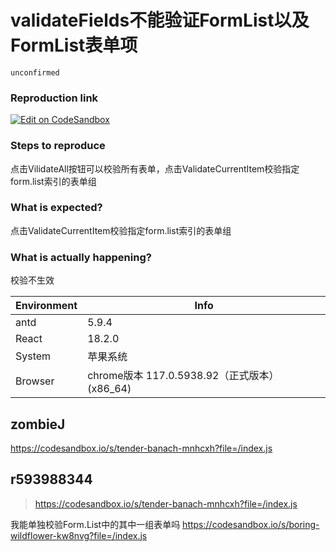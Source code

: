# validateFields不能验证FormList以及FormList表单项

`unconfirmed`

### Reproduction link

[![Edit on CodeSandbox](https://codesandbox.io/static/img/play-codesandbox.svg)](https://codesandbox.io/s/busy-lovelace-p8rjwm?file=/index.js)

### Steps to reproduce

点击VilidateAll按钮可以校验所有表单，点击ValidateCurrentItem校验指定form.list索引的表单组

### What is expected?

点击ValidateCurrentItem校验指定form.list索引的表单组

### What is actually happening?

校验不生效

| Environment | Info                                          |
| ----------- | --------------------------------------------- |
| antd        | 5.9.4                                         |
| React       | 18.2.0                                        |
| System      | 苹果系统                                      |
| Browser     | chrome版本 117.0.5938.92（正式版本） (x86_64) |

<!-- generated by ant-design-issue-helper. DO NOT REMOVE -->

## zombieJ

https://codesandbox.io/s/tender-banach-mnhcxh?file=/index.js

## r593988344

> https://codesandbox.io/s/tender-banach-mnhcxh?file=/index.js

我能单独校验Form.List中的其中一组表单吗
https://codesandbox.io/s/boring-wildflower-kw8nvg?file=/index.js
